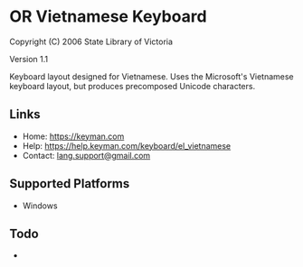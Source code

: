 OR Vietnamese Keyboard
=====================

Copyright (C) 2006 State Library of Victoria

Version 1.1

Keyboard layout designed for Vietnamese.
Uses the Microsoft's Vietnamese keyboard layout,
but produces precomposed Unicode characters.

Links
-----

 * Home:     <https://keyman.com>
 * Help:     <https://help.keyman.com/keyboard/el_vietnamese>
 * Contact:  <lang.support@gmail.com>

Supported Platforms
-------------------
 * Windows

Todo
----

 * 
